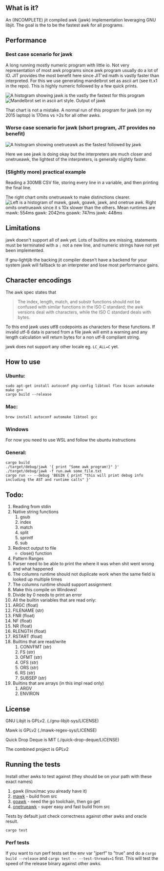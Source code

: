## What is it?
An (INCOMPLETE) jit compiled awk (jawk) implementation leveraging GNU libjit. The goal is the to be the fastest awk for all programs.

## Performance

### Best case scenario for jawk
A long running mostly numeric program with little io. Not very representation of most awk programs since awk program usually do a lot of IO. 
JIT provides the most benefit here since JIT'ed math is vastly faster than interpreted. For this we use generating mandelbrot set as ascii art (see tt.x1 in the repo). This is highly numeric followed by a few quick prints.

![A histogram showing jawk is the vastly the fastest for this program](./assets/tt.x1.png)
![Mandelbrot set in ascii art style. Output of jawk](./assets/mandel.png)

That chart is not a mistake. A normal run of this program for jawk (on my 2015 laptop) is 170ms vs >2s for all other awks. 

### Worse case scenario for jawk (short program, JIT provides no benefit)
![A histogram showing onetrueawk as the fastest followed by jawk](./assets/begin.png)

Here we see jawk is doing okay but the interpreters are much closer and onetrueawk, the lightest of the interpreters, is generally slightly faster.

### (Slightly more) practical example

Reading a 300MB CSV file, storing every line in a variable, and then printing the final line.

The right chart omits onetrueawk to make distinctions clearer.
![Left is a histogram of mawk, gawk, goawk, jawk, and onetrue awk. Right omits onetrueawk since it s 10x slower than the others. Mean runtimes are mawk: 554ms gawk: 2042ms goawk: 747ms jawk: 448ms](./assets/practical.png)

## Limitations

jawk doesn't support all of awk yet. Lots of builtins are missing, statements must be terminated with a `;` not a new line, and numeric strings 
have not yet been implemented. 

If gnu-lightjib the backing jit compiler doesn't have a backend for your system jawk will fallback to an interpreter
and lose most performance gains.

## Character encodings
The awk spec states that 

>The index, length, match, and substr functions should not be confused with similar functions in the ISO C standard; the awk versions deal with characters, while the ISO C standard deals with bytes.

To this end jawk uses utf8 codepoints as characters for these functions. If invalid utf-8 data is parsed from a file jawk will emit a warning and any 
length calculation will return bytes for a non utf-8 compliant string.

jawk does not support any other locale eg. `LC_ALL=C` yet.

## How to use

### Ubuntu:
```
sudo apt-get install autoconf pkg-config libtool flex bison automake make g++
cargo build --release
``` 

### Mac:
```
brew install autoconf automake libtool gcc
```

### Windows
For now you need to use WSL and follow the ubuntu instructions

### General:
```
cargo build
./target/debug/jawk '{ print "Some awk program!}" }' 
./target/debug/jawk -f run.awk some_file.txt
cargo run -- --debug 'BEGIN { print "this will print debug info including the AST and runtime calls" }'
```

## Todo:

1. Reading from stdin
2. Native string functions 
   1. gsub
   2. index
   3. match
   4. split
   5. sprintf
   6. sub
3. Redirect output to file
   - close() function
4. Pattern Ranges 
5. Parser need to be able to print the where it was when shit went wrong and what happened
6. The columns runtime should not duplicate work when the same field is looked up multiple times
7. The columns runtime should support assignment
8. Make this compile on Windows!
9. Divide by 0 needs to print an error
10. All the builtin variables that are read only:
   1. ARGC (float)
   1. FILENAME (str)
   1. FNR (float)
   1. NF (float)
   1. NR (float)
   1. RLENGTH (float)
   1. RSTART (float)
11. Builtins that are read/write
    1. CONVFMT (str)
    1. FS (str)
    1. OFMT (str)
    1. OFS (str)
    1. ORS (str)
    1. RS (str)
    1. SUBSEP (str)
12. Builtins that are arrays (in this impl read only)
    1. ARGV
    1. ENVIRON

## License
GNU Libjit is GPLv2. (./gnu-libjit-sys/LICENSE)

Mawk is GPLv2 (./mawk-regex-sys/LICENSE)

Quick Drop Deque is MIT (./quick-drop-deque/LICENSE)

The combined project is GPLv2 

## Running the tests

Install other awks to test against (they should be on your path with these exact names)
1. gawk (linux/mac you already have it)
2. [mawk](https://invisible-island.net/mawk/) - build from src
3. [goawk](https://github.com/benhoyt/goawk) - need the go toolchain, then go get
4. [onetrueawk](https://github.com/onetrueawk/awk) - super easy and fast build from src

Tests by default just check correctness against other awks and oracle result.

```
cargo test
```

### Perf tests
If you want to run perf tests set the env var "jperf" to "true" and do a `cargo build --release` and `cargo test -- --test-threads=1` first. This will test the speed of the release binary against other awks.
